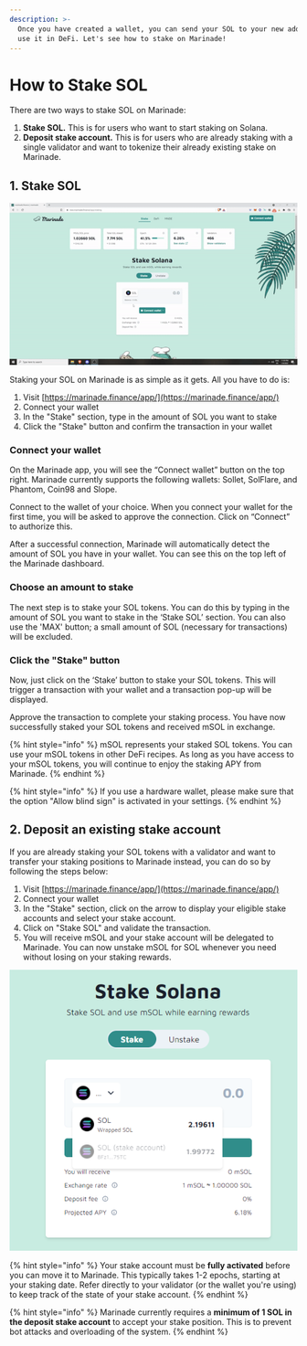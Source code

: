 ```yaml
---
description: >-
  Once you have created a wallet, you can send your SOL to your new address and
  use it in DeFi. Let's see how to stake on Marinade!
---
```


# How to Stake SOL

There are two ways to stake SOL on Marinade:&#x20;

1. **Stake SOL.** This is for users who want to start staking on Solana.&#x20;
2. **Deposit stake account.** This is for users who are already staking with a single validator and want to tokenize their already existing stake on Marinade.

## 1. Stake SOL

![Stake SOL in a click](../.gitbook/assets/StakingSOLgif.gif)

Staking your SOL on Marinade is as simple as it gets. All you have to do is:

1. Visit [https://marinade.finance/app/](https://marinade.finance/app/)
2. Connect your wallet
3. In the "Stake" section, type in the amount of SOL you want to stake
4. Click the "Stake" button and confirm the transaction in your wallet

### Connect your wallet

On the Marinade app, you will see the “Connect wallet” button on the top right. Marinade currently supports the following wallets: Sollet, SolFlare, and Phantom, Coin98 and Slope.

Connect to the wallet of your choice. When you connect your wallet for the first time, you will be asked to approve the connection. Click on “Connect” to authorize this.

After a successful connection, Marinade will automatically detect the amount of SOL you have in your wallet. You can see this on the top left of the Marinade dashboard.

### Choose an amount to stake

The next step is to stake your SOL tokens. You can do this by typing in the amount of SOL you want to stake in the ‘Stake SOL’ section. You can also use the 'MAX' button; a small amount of SOL (necessary for transactions) will be excluded.&#x20;

### Click the "Stake" button

Now, just click on the ‘Stake’ button to stake your SOL tokens. This will trigger a transaction with your wallet and a transaction pop-up will be displayed.

Approve the transaction to complete your staking process. You have now successfully staked your SOL tokens and received mSOL in exchange.&#x20;

{% hint style="info" %}
mSOL represents your staked SOL tokens. You can use your mSOL tokens in other DeFi recipes. As long as you have access to your mSOL tokens, you will continue to enjoy the staking APY from Marinade.
{% endhint %}

{% hint style="info" %}
If you use a hardware wallet, please make sure that the option "Allow blind sign" is activated in your settings.&#x20;
{% endhint %}

## &#x20;2. Deposit an existing stake account

If you are already staking your SOL tokens with a validator and want to transfer your staking positions to Marinade instead, you can do so by following the steps below:

1. Visit [https://marinade.finance/app/](https://marinade.finance/app/)
2. Connect your wallet
3. In the "Stake" section, click on the arrow to display your eligible stake accounts and select your stake account.
4. Click on "Stake SOL" and validate the transaction.&#x20;
5. You will receive mSOL and your stake account will be delegated to Marinade. You can now unstake mSOL for SOL whenever you need without losing on your staking rewards.

![Your eligible stake accounts will appear when clicking on the arrow.](<../.gitbook/assets/image (4).png>)

{% hint style="info" %}
Your stake account must be **fully activated** before you can move it to Marinade. This typically takes 1-2 epochs, starting at your staking date. Refer directly to your validator (or the wallet you're using) to keep track of the state of your stake account.&#x20;
{% endhint %}

{% hint style="info" %}
Marinade currently requires a **minimum of 1 SOL in the deposit stake account** to accept your stake position. This is to prevent bot attacks and overloading of the system.&#x20;
{% endhint %}
